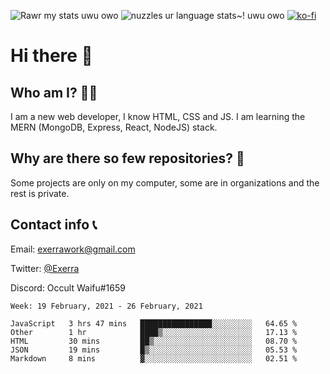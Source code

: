 ![Rawr my stats uwu owo](https://github-readme-stats.vercel.app/api?username=Exerra&show_icons=true&theme=buefy)
![nuzzles ur language stats~! uwu owo](https://github-readme-stats.vercel.app/api/top-langs/?username=Exerra&layout=compact)
[![ko-fi](https://www.ko-fi.com/img/githubbutton_sm.svg)](https://ko-fi.com/X8X130H96)
# Hi there 👋
## Who am I? 🙋‍♀️
I am a new web developer, I know HTML, CSS and JS. I am learning the MERN (MongoDB, Express, React, NodeJS) stack.
## Why are there so few repositories? 🤔
Some projects are only on my computer, some are in organizations and the rest is private.
## Contact info 📞
Email: [exerrawork@gmail.com](mailto:exerrawork@gmail.com)

Twitter: [@Exerra](https://twitter.com/exerra)

Discord: Occult Waifu#1659

<!--START_SECTION:waka-->
```text
Week: 19 February, 2021 - 26 February, 2021

JavaScript   3 hrs 47 mins   ████████████████░░░░░░░░░   64.65 % 
Other        1 hr            ████▒░░░░░░░░░░░░░░░░░░░░   17.13 % 
HTML         30 mins         ██▒░░░░░░░░░░░░░░░░░░░░░░   08.70 % 
JSON         19 mins         █▒░░░░░░░░░░░░░░░░░░░░░░░   05.53 % 
Markdown     8 mins          ▓░░░░░░░░░░░░░░░░░░░░░░░░   02.51 % 
```
<!--END_SECTION:waka-->


